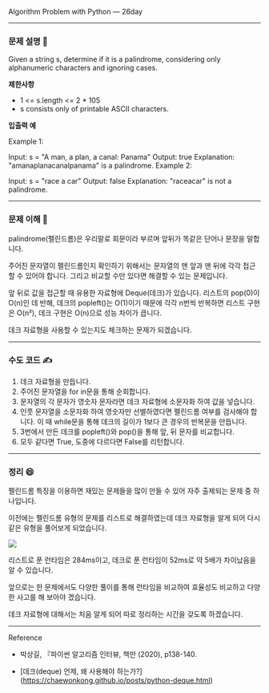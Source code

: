 
Algorithm Problem with Python — 26day

***


### **문제 설명 📖**

Given a string s, determine if it is a palindrome, considering only alphanumeric characters and ignoring cases.


**제한사항**

- 1 <= s.length <= 2 * 105
- s consists only of printable ASCII characters.

**입출력 예**

Example 1:

Input: s = "A man, a plan, a canal: Panama"
Output: true
Explanation: "amanaplanacanalpanama" is a palindrome.
Example 2:

Input: s = "race a car"
Output: false
Explanation: "raceacar" is not a palindrome.

***
### **문제 이해 🔑**

palindrome(펠린드롬)은 우리말로 회문이라 부르며 앞뒤가 똑같은 단어나 문장을 말합니다.

주어진 문자열이 펠린드롬인지 확인하기 위해서는 문자열의 맨 앞과 맨 뒤에 각각 접근할 수 있어야 합니다.
그리고 비교할 수만 있다면 해결할 수 있는 문제입니다.

앞 뒤로 값을 접근할 때 유용한 자료형에 Deque(데크)가 있습니다.
리스트의 pop(0)이 O(n)인 데 반해, 데크의 popleft()는 O(1)이기 때문에 각각 n번씩 반복하면 리스트 구현은 O(n²), 데크 구현은 O(n)으로 성능 차이가 큽니다.

데크 자료형을 사용할 수 있는지도 체크하는 문제가 되겠습니다.

***

### **수도 코드 ✍️**

1. 데크 자료형을 만듭니다.
2. 주어진 문자열을 for in문을 통해 순회합니다.
3. 문자열의 각 문자가 영숫자 문자라면 데크 자료형에 소문자화 하여 값을 넣습니다.
4. 인풋 문자열을 소문자화 하여 영숫자만 선별하였다면 펠린드롬 여부를 검사해야 합니다.
이 때 while문을 통해 데크의 길이가 1보다 큰 경우의 반복문을 만듭니다.
5. 3번에서 만든 데크를 popleft()와 pop()을 통해 앞, 뒤 문자를 비교합니다.
6. 모두 같다면 True, 도중에 다르다면 False를 리턴합니다.

***

### 정리 😄

펠린드롬 특징을 이용하면 재밌는 문제들을 많이 만들 수 있어 자주 출제되는 문제 중 하나입니다.

이전에는 펠린드롬 유형의 문제를 리스트로 해결하였는데 데크 자료형을 알게 되어 다시 같은 유형을 풀어보게 되었습니다.

![](https://images.velog.io/images/qmasem/post/a48575b7-5505-4800-bfbf-302cdf9ae056/%E1%84%89%E1%85%B3%E1%84%8F%E1%85%B3%E1%84%85%E1%85%B5%E1%86%AB%E1%84%89%E1%85%A3%E1%86%BA%202021-04-03%20%E1%84%8B%E1%85%A9%E1%84%92%E1%85%AE%2012.55.13.png)

리스트로 푼 런타임은 284ms이고, 데크로 푼 런타임이 52ms로 약 5배가 차이났음을 알 수 있습니다.

앞으로는 한 문제에서도 다양한 풀이를 통해 런타임을 비교하여 효율성도 비교하고 다양한 사고를 해 보아야 겠습니다.

데크 자료형에 대해서는 처음 알게 되어 따로 정리하는 시간을 갖도록 하겠습니다.


***

Reference

- 박상길, 『파이썬 알고리즘 인터뷰, 책만 (2020), p138-140.

- [데크(deque) 언제, 왜 사용해야 하는가?]
(https://chaewonkong.github.io/posts/python-deque.html)


